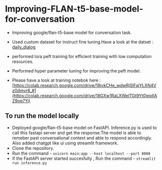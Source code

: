 # Improving-FLAN-t5-base-model-for-conversation


- Improving google/flan-t5-base model for conversation task.

- Used custom dataset for instruct fine tuning.Have a look at the datset : [daily_dialog](https://huggingface.co/datasets/daily_dialog)

- performed lora peft training for efficient training with low computation resources.

- Performed hyper parameter tuning for improving the peft model.

- Please have a look at training notebok here : [https://colab.research.google.com/drive/18ivkCHe_wdwRjSlFajYLXN4Vz0dmvr6_#](https://colab.research.google.com/drive/18GXw1RaLXWeITGt9Yt0jepIIAZ9oe7Yi)


## To run the model locally
- Deployed google/flan-t5-base model on FastAPI. Inference.py is used to call this fastapi server and get the response.The model is able to remeber past conversational context and able to respond accordingly. Also added chatgpt like ui using streamlit framework.
- Clone the repository.
- Run the command - `uvicorn main:app --host localhost --port 8000`
- If the FastAPI server started succesfully , Run the command - `streamlit run inference.py`
